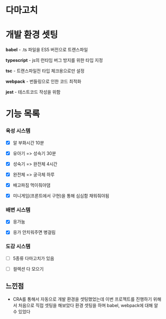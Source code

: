 # 다마고치

# 개발 환경 셋팅

**babel** - .ts 파일을 ES5 버전으로 트랜스파일

**typescript** - js의 런타임 버그 방지를 위한 타입 지정

**tsc** - 트랜스파일전 타입 체크용으로만 설정

**webpack** - 번들링으로 인한 코드 최적화

**jest** - 테스트코드 작성을 위함

# 기능 목록

### 육성 시스템

- [x] 알 부화시간 10분

- [x] 유아기 => 성숙기 30분

- [x] 성숙기 => 완전체 4시간

- [x] 완전체 => 궁극체 하루

- [x] 배고파짐 먹이줘야댐

- [x] 미니게임(프론트에서 구현)을 통해 심심함 채워줘야됨

### 배변 시스템

- [x] 응가눔

- [x] 응가 안치워주면 병걸림

### 도감 시스템

- [ ] 5종류 다마고치가 있음

- [ ] 컬렉션 다 모으기

## 느낀점

- CRA를 통해서 자동으로 개발 환경을 셋팅했었는데 이번 프로젝트를 진행하기 위해서 처음으로 직접 셋팅을 해보았다 환경 셋팅을 하며 babel, webpack에 대해 알 수 있었다

